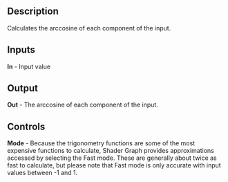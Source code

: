 ## Description
Calculates the arccosine of each component of the input.

## Inputs
**In** - Input value

## Output
**Out** - The arccosine of each component of the input.

## Controls
**Mode** - Because the trigonometry functions are some of the most expensive functions to calculate, Shader Graph provides approximations accessed by selecting the Fast mode. These are generally about twice as fast to calculate, but please note that Fast mode is only accurate with input values between -1 and 1.